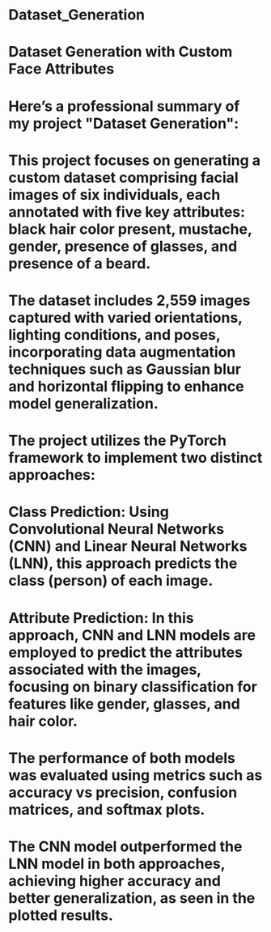 # Dataset_Generation

# Dataset Generation with Custom Face Attributes 

# Here’s a professional summary of my project "Dataset Generation":

# This project focuses on generating a custom dataset comprising facial images of six individuals, each annotated with five key attributes: black hair color present, mustache, gender, presence of glasses, and presence of a beard. 

# The dataset includes 2,559 images captured with varied orientations, lighting conditions, and poses, incorporating data augmentation techniques such as Gaussian blur and horizontal flipping to enhance model generalization.

# The project utilizes the PyTorch framework to implement two distinct approaches:

# Class Prediction: Using Convolutional Neural Networks (CNN) and Linear Neural Networks (LNN), this approach predicts the class (person) of each image.

# Attribute Prediction: In this approach, CNN and LNN models are employed to predict the attributes associated with the images, focusing on binary classification for features like gender, glasses, and hair color.

# The performance of both models was evaluated using metrics such as accuracy vs precision, confusion matrices, and softmax plots. 

# The CNN model outperformed the LNN model in both approaches, achieving higher accuracy and better generalization, as seen in the plotted results.
